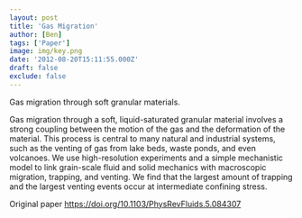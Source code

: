 ```yaml
---
layout: post
title: 'Gas Migration'
author: [Ben]
tags: ['Paper']
image: img/key.png
date: '2012-08-20T15:11:55.000Z'
draft: false
exclude: false
---
```


Gas migration through soft granular materials.

Gas migration through a soft, liquid-saturated granular material involves a strong coupling between the motion of the gas and the deformation of the material. This process is central to many natural and industrial systems, such as the venting of gas from lake beds, waste ponds, and even volcanoes. We use high-resolution experiments and a simple mechanistic model to link grain-scale fluid and solid mechanics with macroscopic migration, trapping, and venting. We find that the largest amount of trapping and the largest venting events occur at intermediate confining stress.

Original paper <https://doi.org/10.1103/PhysRevFluids.5.084307>
